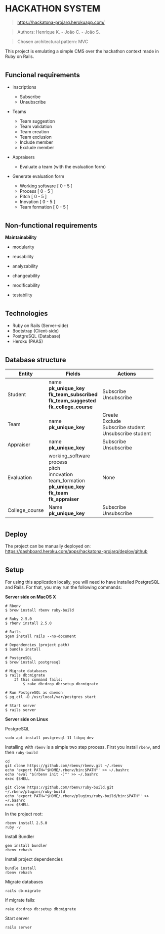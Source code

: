 # HACKATHON SYSTEM

>https://hackatona-projarq.herokuapp.com/

>Authors: Henrique K. - João C. - João S.

>Chosen architectural pattern: MVC

This project is emulating a simple CMS over the hackathon context made in Ruby on Rails.

#

## Funcional requirements

* Inscriptions
  * Subscribe
  * Unsubscribe

* Teams
  * Team suggestion
  * Team validation
  * Team creation
  * Team exclusion
  * Include member
  * Exclude member

* Appraisers
  * Evaluate a team (with the evaluation form)
  
* Generate evaluation form
  * Working software [ 0 - 5 ]
  * Process [ 0 - 5 ]
  * Pitch [ 0 - 5 ]
  * Inovation [ 0 - 5 ]
  * Team formation [ 0 - 5 ]

#

## Non-functional requirements

**Maintainability**

- modularity
  
- reusability
  
- analyzability
  
- changeability
  
- modificability
  
- testability

#

## Technologies

* Ruby on Rails (Server-side)
* Bootstrap (Client-side)
* PostgreSQL (Database)
* Heroku (PAAS)

#

## Database structure

| Entity | Fields | Actions |
| ---------- | ---------- | ---------- |
| Student | name <br> **pk_unique_key** <br> **fk_team_subscribed** <br> **fk_team_suggested** <br> **fk_college_course** | Subscribe <br> Unsubscribe |
| Team | name <br> **pk_unique_key** | Create <br> Exclude <br> Subscribe student <br> Unsubscribe student | 
| Appraiser | name <br> **pk_unique_key** | Subscribe <br> Unsubscribe |
| Evaluation | working_software <br> process <br> pitch <br> innovation <br> team_formation <br> **pk_unique_key** <br> **fk_team** <br> **fk_appraiser** | None |
| College_course | Name <br> **pk_unique_key** | Subscribe <br> Unsubscribe |

#

## Deploy

The project can be manually deployed on: 
https://dashboard.heroku.com/apps/hackatona-projarq/deploy/github

#

## Setup

For using this application locally, you will need to have installed PostgreSQL and Rails. For that, you may run the following commands:

**Server side on MacOS X**

```
# Rbenv
$ brew install rbenv ruby-build

# Ruby 2.5.0
$ rbenv install 2.5.0

# Rails
$gem install rails --no-document

# Dependencies (project path)
$ bundle install

# PostgreSQL
$ brew install postgresql

# Migrate databases
$ rails db:migrate
    If this command fails:
        $ rake db:drop db:setup db:migrate

# Run PostgreSQL as daemon
$ pg_ctl -D /usr/local/var/postgres start

# Start server
$ rails server
```

**Server side on Linux**

PostgreSQL
```
sudo apt install postgresql-11 libpq-dev
```

Installing with ```rbenv``` is a simple two step process. First you install ```rbenv```, and then ```ruby-build```
```
cd
git clone https://github.com/rbenv/rbenv.git ~/.rbenv
echo 'export PATH="$HOME/.rbenv/bin:$PATH"' >> ~/.bashrc
echo 'eval "$(rbenv init -)"' >> ~/.bashrc
exec $SHELL

git clone https://github.com/rbenv/ruby-build.git ~/.rbenv/plugins/ruby-build
echo 'export PATH="$HOME/.rbenv/plugins/ruby-build/bin:$PATH"' >> ~/.bashrc
exec $SHELL
```
In the project root:
```
rbenv install 2.5.0
ruby -v
```

Install Bundler
```
gem install bundler
rbenv rehash
```

Install project dependencies
```
bundle install
rbenv rehash
```

Migrate databases
```
rails db:migrate
```
If migrate fails:
```
rake db:drop db:setup db:migrate
```

Start server
```
rails server
```
